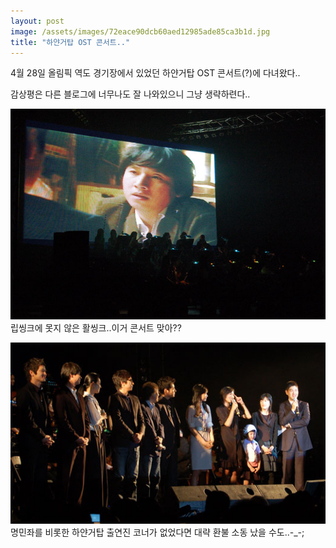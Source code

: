 ```yaml
---
layout: post
image: /assets/images/72eace90dcb60aed12985ade85ca3b1d.jpg
title: "하얀거탑 OST 콘서트.."
---
```


4월 28일 올림픽 역도 경기장에서 있었던 하얀거탑 OST 콘서트(?)에 다녀왔다..

감상평은 다른 블로그에 너무나도 잘 나와있으니 그냥 생략하련다..

![image](/assets/images/72eace90dcb60aed12985ade85ca3b1d.jpg)
립씽크에 못지 않은 활씽크..이거 콘서트 맞아??

![image](/assets/images/86f64dbd777ff24135bd88301f3733c1.jpg)
명민좌를 비롯한 하얀거탑 출연진 코너가 없었다면 대략 환불 소동 났을 수도..-_-;


